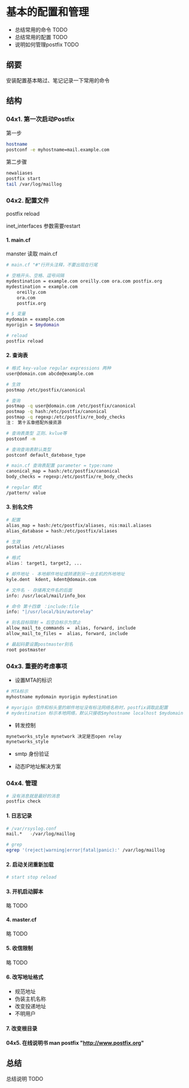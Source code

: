 # 基本的配置和管理

* 总结常用的命令 TODO
* 总结常用的配置 TODO
* 说明如何管理postfix TODO

## 纲要
安装配置基本略过、笔记记录一下常用的命令

## 结构

### 04x1. 第一次启动Postfix

第一步
```sh
hostname
postconf -e myhostname=mail.example.com
```

第二步骤
```sh
newaliases
postfix start
tail /var/log/maillog
```


### 04x2. 配置文件

postfix reload

inet_interfaces 参数需要restart

#### 1. main.cf
manster 读取 main.cf
```sh
# main.cf "#"行开头注释，不要出现在行尾

# 空格开头、空格、逗号间隔
mydestination = example.com oreilly.com ora.com postfix.org
mydestination = example.com
    oreilly.com
    ora.com
    postfix.org

# $ 变量
mydomain = example.com
myorigin = $mydomain

# reload
postfix reload
```
#### 2. 查询表
```sh
# 格式 key-value regular expressions 两种
user@domain.com abcde@example.com

# 生效
postmap /etc/postfix/canonical

# 查询
postmap -q user@domain.com /etc/postfix/canonical
postmap -q hash:/etc/postfix/canonical
postmap -q regexp:/etc/postfix/re_body_checks
注： 第十五章搭配外接资源

# 查询表类型 正则、kvlue等
postconf -m

# 查询查询表默认类型
postconf default_datebase_type

# main.cf 查询表配置 parameter = type:name
canonical_map = hash:/etc/postfix/canonical
body_checks = regexp:/etc/postfix/re_body_checks

# regular 模式
/pattern/ value
```

#### 3. 别名文件

```sh
# 配置
alias_map = hash:/etc/postfix/aliases, nis:mail.aliases
alias_database = hash:/etc/postfix/aliases

# 生效
postalias /etc/aliases

# 格式
alias： target1, target2, ...

# 邮件地址 - 本地邮件地址或转递到另一台主机的外地地址
kyle.dent  kdent, kdent@domain.com

# 文件名 - 存储再文件名的后面
info: /usr/local/mail/info_box

# 命令 第十四章 ：include:file
info: "|/usr/local/bin/autorelay"

# 别名目标限制 = 后空白标示为禁止
allow_mail_to_commands =  alias, forward, include
allow_mail_to_files =  alias, forward, include

# 最起码要设置postmaster别名
root postmaster
```
### 04x3. 重要的考虑事项

* 设置MTA的标识
```sh
# MTA标示
myhostname mydomain myorigin mydestination

# myorigin 信件和标头里的邮件地址没有标注网络名称时，postfix调取此配置
# mydestination 标示本地网络，默认只接收$myhostname localhost $mydomain
```

* 转发控制
```sh
mynetworks_style mynetwork 决定是否open relay
mynetworks_style
```
* smtp 身份验证

* 动态IP地址解决方案

### 04x4. 管理
```sh
# 没有消息就是最好的消息
postfix check
```

#### 1. 日志记录
```sh
# /var/rsyslog.conf
mail.*   -/var/log/maillog

# grep
egrep '(reject|warning|error|fatal|panic):' /var/log/maillog
```

#### 2. 启动关闭重新加载
```sh
# start stop reload

```
#### 3. 开机启动脚本
略 TODO

#### 4. master.cf
略 TODO

#### 5. 收信限制
略 TODO

#### 6. 改写地址格式

* 规范地址
* 伪装主机名称
* 改变投递地址
* 不明用户

#### 7. 改变根目录

#### 04x5. 在线说明书 man postfix "http://www.postfix.org"


## 总结
总结说明 TODO

